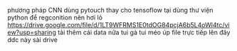 phương pháp CNN 
dùng pytouch thay cho tensoflow 
tại dùng thư viện python để regconition nên hơi lỏ 
https://drive.google.com/file/d/1LT9WFRMS1E0tdOG84pcjA6b5L4oWl4tc/view?usp=sharing
tải thêm cái data nữa tui gà tui méo úp file trực tiếp lên đây ddc này sài drive
